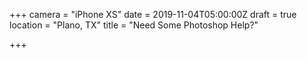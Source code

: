 +++
camera = "iPhone XS"
date = 2019-11-04T05:00:00Z
draft = true
location = "Plano, TX"
title = "Need Some Photoshop Help?"

+++
